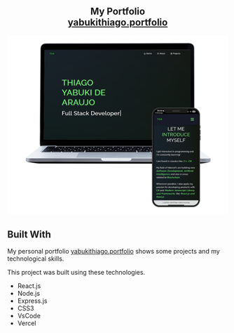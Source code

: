 <h2 align="center">
  My Portfolio<br/>
  <a href="https://portfolio-yabukithiago-projects.vercel.app/" target="_blank">yabukithiago.portfolio</a>
</h2>
<div align="center">
  <img alt="Demo" src="./Images/img-readme.png" />
</div>

## Built With

My personal portfolio <a href="https://portfolio-yabukithiago-projects.vercel.app/" target="_blank">yabukithiago.portfolio</a> shows some projects and my technological skills. <br/>

This project was built using these technologies.

- React.js
- Node.js
- Express.js
- CSS3
- VsCode
- Vercel
